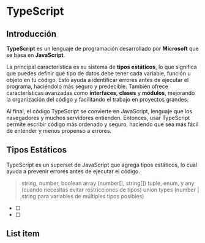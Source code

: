 # TypeScript

## Introducción

**TypeScript** es un lenguaje de programación desarrollado por **Microsoft** que se basa en **JavaScript**.

La principal característica es su sistema de **tipos estáticos**, lo que significa que puedes definir qué tipo de datos debe tener cada variable, función u objeto en tu código. Esto ayuda a identificar errores antes de ejecutar el programa, haciéndolo más seguro y predecible. También ofrece características avanzadas como **interfaces**, **clases** y **módulos**, mejorando la organización del código y facilitando el trabajo en proyectos grandes.

Al final, el código TypeScript se convierte en JavaScript, lenguaje que los navegadores y muchos servidores entienden. Entonces, usar TypeScript permite escribir código más ordenado y seguro, haciendo que sea más fácil de entender y menos propenso a errores.

## Tipos Estáticos

TypeScript es un superset de JavaScript que agrega tipos estáticos, lo cual ayuda a prevenir errores antes de ejecutar el código.
>string, number, boolean
>array (number[], string[])
>tuple, enum, y any (cuando necesitas evitar restricciones de tipos)
>union types (number | string para variables de múltiples tipos posibles)

 - [ ] 
 - [ ] 

## List item

<!--stackedit_data:
eyJoaXN0b3J5IjpbOTQ1MTA0MjA1LDE4NjE3MjIyNTYsLTIwNT
kzMjQ1NTldfQ==
-->